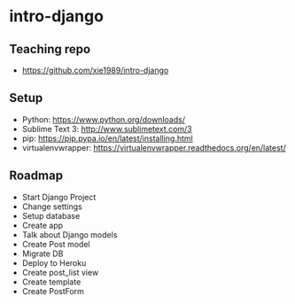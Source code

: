 # intro-django

## Teaching repo
- https://github.com/xie1989/intro-django

## Setup
- Python: https://www.python.org/downloads/
- Sublime Text 3: http://www.sublimetext.com/3
- pip: https://pip.pypa.io/en/latest/installing.html
- virtualenvwrapper: https://virtualenvwrapper.readthedocs.org/en/latest/

## Roadmap
- Start Django Project
- Change settings
- Setup database
- Create app
- Talk about Django models
- Create Post model
- Migrate DB
- Deploy to Heroku
- Create post_list view
- Create template
- Create PostForm

